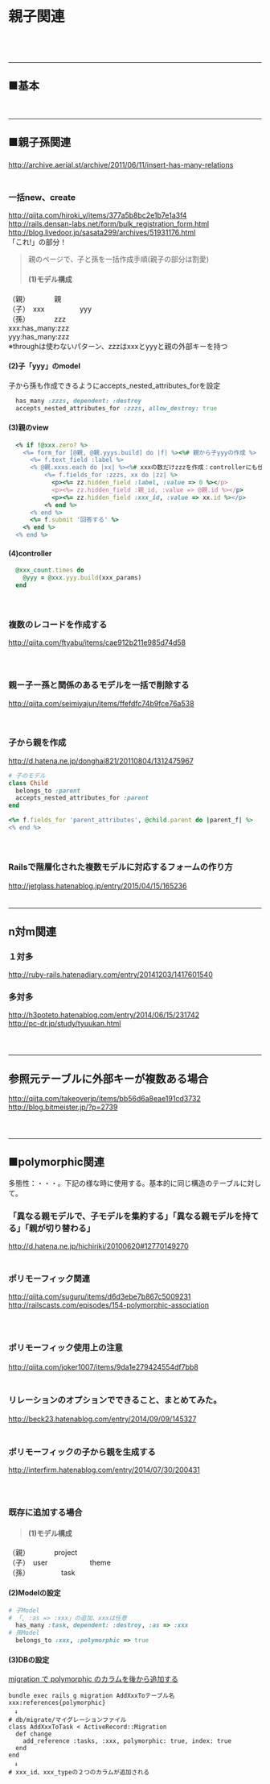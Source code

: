 # 親子関連

　  
　  
- - - 
## ■基本

　  
- - - 
## ■親子孫関連
###
http://archive.aerial.st/archive/2011/06/11/insert-has-many-relations  
　  

### 一括new、create
http://qiita.com/hiroki_y/items/377a5b8bc2e1b7e1a3f4  
http://rails.densan-labs.net/form/bulk_registration_form.html  
http://blog.livedoor.jp/sasata299/archives/51931176.html  
「これ!」の部分！  

> 親のページで、子と孫を一括作成手順(親子の部分は割愛)
>#### (1)モデル構成
（親）　　　　親  
（子）　xxx　　　　　yyy  
（孫）　　　　zzz  
xxx:has_many:zzz  
yyy:has_many:zzz  
※throughは使わないパターン、zzzはxxxとyyyと親の外部キーを持つ
#### (2)子「yyy」のmodel
子から孫も作成できるようにaccepts_nested_attributes_forを設定  
```ruby
  has_many :zzzs, dependent: :destroy
  accepts_nested_attributes_for :zzzs, allow_destroy: true
```
#### (3)親のview
```ruby
  <% if !@xxx.zero? %>
    <%= form_for [@親, @親.yyys.build] do |f| %><%# 親から子yyyの作成 %>
      <%= f.text_field :label %>
      <% @親.xxxs.each do |xx| %><%# xxxの数だけzzzを作成：controllerにも仕込みが必要 %>
          <%= f.fields_for :zzzs, xx do |zz| %>
            <p><%= zz.hidden_field :label, :value => 0 %></p>
            <p><%= zz.hidden_field :親_id, :value => @親.id %></p>
            <p><%= zz.hidden_field :xxx_id, :value => xx.id %></p>
          <% end %>
      <% end %>
      <%= f.submit '回答する' %>
    <% end %>
  <% end %>
```
#### (4)controller
```ruby
  @xxx_count.times do
    @yyy = @xxx.yyy.build(xxx_params)
  end
```



　  

### 複数のレコードを作成する
http://qiita.com/ftyabu/items/cae912b211e985d74d58  
　  
　  
### 親ー子ー孫と関係のあるモデルを一括で削除する
http://qiita.com/seimiyajun/items/ffefdfc74b9fce76a538

　  
### 子から親を作成
http://d.hatena.ne.jp/donghai821/20110804/1312475967  
```ruby
# 子のモデル
class Child
  belongs_to :parent
  accepts_nested_attributes_for :parent
end
```
```ruby
<%= f.fields_for 'parent_attributes', @child.parent do |parent_f| %>
<% end %>
```
　  
### Railsで階層化された複数モデルに対応するフォームの作り方
http://jetglass.hatenablog.jp/entry/2015/04/15/165236
　  
　  
- - - 
## n対m関連
### １対多
http://ruby-rails.hatenadiary.com/entry/20141203/1417601540  
### 多対多
http://h3poteto.hatenablog.com/entry/2014/06/15/231742  
http://pc-dr.jp/study/tyuukan.html  
　  
　  
- - - 
## 参照元テーブルに外部キーが複数ある場合
http://qiita.com/takeoverjp/items/bb56d6a8eae191cd3732  
http://blog.bitmeister.jp/?p=2739  
　  
　  
- - - 
## ■polymorphic関連
多態性：・・・。下記の様な時に使用する。基本的に同じ構造のテーブルに対して。
　  

### 「異なる親モデルで、子モデルを集約する」「異なる親モデルを持てる」「親が切り替わる」
http://d.hatena.ne.jp/hichiriki/20100620#12770149270  
　  

### ポリモーフィック関連
http://qiita.com/suguru/items/d6d3ebe7b867c5009231  
http://railscasts.com/episodes/154-polymorphic-association  
　  
　  
### ポリモーフィック使用上の注意
http://qiita.com/joker1007/items/9da1e279424554df7bb8
　  
　  
### リレーションのオプションでできること、まとめてみた。
http://beck23.hatenablog.com/entry/2014/09/09/145327
　  
　  
### ポリモーフィックの子から親を生成する
http://interfirm.hatenablog.com/entry/2014/07/30/200431  
　  
　  
### 既存に追加する場合
>#### (1)モデル構成
（親）　　　　project  
（子）　user　　　　　　theme  
（孫）　　　　　task
#### (2)Modelの設定  
```ruby
# 子Model
# 「, :as => :xxx」の追加、xxxは任意
  has_many :task, dependent: :destroy, :as => :xxx
# 孫Model
  belongs_to :xxx, :polymorphic => true
```
#### (3)DBの設定
[migration で polymorphic のカラムを後から追加する](http://qiita.com/yutackall/items/210aa0cb8859aa45af07)
```
bundle exec rails g migration AddXxxToテーブル名 xxx:references{polymorphic}
　↓
# db/migrate/マイグレーションファイル
class AddXxxToTask < ActiveRecord::Migration
  def change
    add_reference :tasks, :xxx, polymorphic: true, index: true
  end
end
　↓
# xxx_id、xxx_typeの２つのカラムが追加される
```

